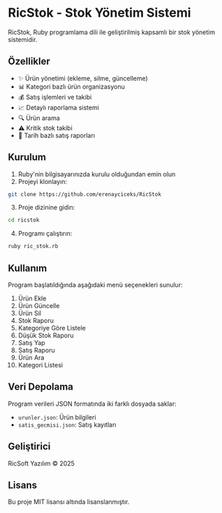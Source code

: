 # RicStok - Stok Yönetim Sistemi

RicStok, Ruby programlama dili ile geliştirilmiş kapsamlı bir stok yönetim sistemidir.

## Özellikler

- ✨ Ürün yönetimi (ekleme, silme, güncelleme)
- 📊 Kategori bazlı ürün organizasyonu
- 💰 Satış işlemleri ve takibi
- 📈 Detaylı raporlama sistemi
- 🔍 Ürün arama
- ⚠️ Kritik stok takibi
- 📅 Tarih bazlı satış raporları

## Kurulum

1. Ruby'nin bilgisayarınızda kurulu olduğundan emin olun
2. Projeyi klonlayın:
```bash
git clone https://github.com/erenayciceks/RicStok
```
3. Proje dizinine gidin:
```bash
cd ricstok
```
4. Programı çalıştırın:
```bash
ruby ric_stok.rb
```

## Kullanım

Program başlatıldığında aşağıdaki menü seçenekleri sunulur:

1. Ürün Ekle
2. Ürün Güncelle
3. Ürün Sil
4. Stok Raporu
5. Kategoriye Göre Listele
6. Düşük Stok Raporu
7. Satış Yap
8. Satış Raporu
9. Ürün Ara
10. Kategori Listesi

## Veri Depolama

Program verileri JSON formatında iki farklı dosyada saklar:
- `urunler.json`: Ürün bilgileri
- `satis_gecmisi.json`: Satış kayıtları

## Geliştirici

RicSoft Yazılım © 2025

## Lisans

Bu proje MIT lisansı altında lisanslanmıştır. 
